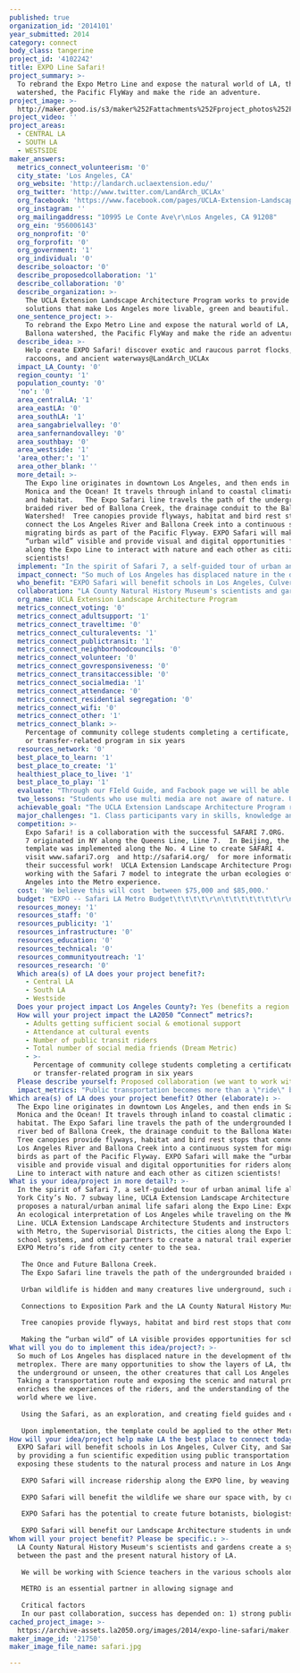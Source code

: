 ```yaml
---
published: true
organization_id: '2014101'
year_submitted: 2014
category: connect
body_class: tangerine
project_id: '4102242'
title: EXPO Line Safari!
project_summary: >-
  To rebrand the Expo Metro Line and expose the natural world of LA, the Ballona
  watershed, the Pacific FlyWay and make the ride an adventure.
project_image: >-
  http://maker.good.is/s3/maker%252Fattachments%252Fproject_photos%252Fimages%252F21750%252Fdisplay%252Fsafari.jpg=c570x385
project_video: ''
project_areas:
  - CENTRAL LA
  - SOUTH LA
  - WESTSIDE
maker_answers:
  metrics_connect_volunteerism: '0'
  city_state: 'Los Angeles, CA'
  org_website: 'http://landarch.uclaextension.edu/'
  org_twitter: 'http://www.twitter.com/LandArch_UCLAx'
  org_facebook: 'https://www.facebook.com/pages/UCLA-Extension-Landscape-Architecture-Program'
  org_instagram: ''
  org_mailingaddress: "10995 Le Conte Ave\r\nLos Angeles, CA 91208"
  org_ein: '956006143'
  org_nonprofit: '0'
  org_forprofit: '0'
  org_government: '1'
  org_individual: '0'
  describe_soloactor: '0'
  describe_proposedcollaboration: '1'
  describe_collaboration: '0'
  describe_organization: >-
    The UCLA Extension Landscape Architecture Program works to provide design
    solutions that make Los Angeles more livable, green and beautiful.
  one_sentence_project: >-
    To rebrand the Expo Metro Line and expose the natural world of LA, the
    Ballona watershed, the Pacific FlyWay and make the ride an adventure.
  describe_idea: >-
    Help create EXPO Safari! discover exotic and raucous parrot flocks, masked
    raccoons, and ancient waterways@LandArch_UCLAx
  impact_LA_County: '0'
  region_county: '1'
  population_county: '0'
  'no': '0'
  area_centralLA: '1'
  area_eastLA: '0'
  area_southLA: '1'
  area_sangabrielvalley: '0'
  area_sanfernandovalley: '0'
  area_southbay: '0'
  area_westside: '1'
  'area_other:': '1'
  area_other_blank: ''
  more_detail: >-
    The Expo line originates in downtown Los Angeles, and then ends in Santa
    Monica and the Ocean! It travels through inland to coastal climatic zones,
    and habitat.   The Expo Safari line travels the path of the undergrounded
    braided river bed of Ballona Creek, the drainage conduit to the Ballona
    Watershed!  Tree canopies provide flyways, habitat and bird rest stops that
    connect the Los Angeles River and Ballona Creek into a continuous system for
    migrating birds as part of the Pacific Flyway. EXPO Safari will make the
    “urban wild” visible and provide visual and digital opportunities for riders
    along the Expo Line to interact with nature and each other as citizen
    scientists!
  implement: "In the spirit of Safari 7, a self-guided tour of urban animal life along New York City’s No. 7 subway line, UCLA Extension Landscape Architecture Program proposes a natural/urban animal life safari along the Expo Line: Expo Safari! An ecological interpretation of Los Angeles while traveling on the Metro Expo Line.  UCLA Extension Landscape Architecture Students and instructors will work with Metro, the  Supervisorial Districts, the cities along the Expo line, the school systems, and other partners to create a natural trail experience of the EXPO Metro’s ride from city center to the sea.\r\n\r\nThe Once and Future Ballona Creek.\r\nThe Expo Safari line travels the path of the undergrounded braided river bed of Ballona Creek, the drainage conduit to the Ballona Watershed!  The Safari will explain the watershed, its importance, the history of urban development and the resulting filling and reduction of the Ballona Creek and its continuing importance and vibrancy, providing habitat and food for migratory birds. \r\n\r\nUrban wildlife is hidden and many creatures live underground, such as possums, rats, raccoons, moles, and snakes.  Subways and pipelines provide habitat for much of this subterranean wildlife.\r\n\r\nConnections to Exposition Park and the LA County Natural History Museum provide opportunities to explore the natural past of California, and the new Botanical Gardens have wonderful displays of California’s native plants, and ecosystems.\r\n\r\nTree canopies provide flyways, habitat and bird rest stops that connect the LAs River and Ballona Creek into a continuous system for migrating birds. Above ground are shorebirds, waterfowl, songbirds and raptors that feed, rest and winter in Southern California. Ducks, hawks, redwing blackbirds, as well as Canada geese, seagulls and snowy plovers are among the many species of birds that can be seen along Expo Safari as it passes through a portion of the Pacific Flyway.\r\n\r\nMaking the “urban wild” of LA visible provides opportunities for schools along the Metro Line to interact with nature. To encourage schools and students to participate, “Field Guides” will be developed and an “Expo Safari! Field Guide Book” (mobile app to be developed), containing information and images of the animals and habitat that are along the route and sections for the recording of animals seen and experienced.  The field guides will be uploaded to a Facebook page : “Field Work: Expo Safari!”, that will showcase citizen scientists discoveries."
  impact_connect: "So much of Los Angeles has displaced nature in the development of the metroplex.  There are many opportunities to show the layers of LA, the past, the underground or unseen, the other creatures that call Los Angeles home. Taking a transportation route and exposing the scenic and natural processes enriches the experiences of the riders, and the understanding of the natural world where we live. \r\n\r\nUsing the Safari, as an exploration, and creating field guides and citizen scientists who record nature and become aware of these interconnections is just one of the possibilities for the Expo Line “Safari”.  This UCLA Extension Landscape Architecture program will work with students, naturalists, artists and metro riders to create an extraordinary experience of nature along the Los Angeles Metro Expo Line.\r\n\r\nUpon implementation, the template could be applied to the other Metro lines: Gold (the Cornfields and LA River), Blue (Augustus F. Hawkins Park and LA Port), etc., creating a network of nature and transportation opportunities.\r\n"
  who_benefit: "EXPO Safari will benefit schools in Los Angeles, Culver City, and Santa Monica by providing a fun scientific expedition using public transportation and exposing these students to the natural process and nature in Los Angeles.\r\n\r\nEXPO Safari will increase ridership along the EXPO line, by weaving the Natural History Museum, Gardens, Ballona Creek, into the Safari experience and engaging riders to explore areas along the route.\r\n\r\nEXPO Safari will benefit the wildlife we share our space with, by creating an understanding of tree canopies, bird migration, the value of wildlife in our city.\r\n\r\nEXPO Safari has the potential to create future botanists, biologists, zoologists, park rangers, hikers and a citizenry that is excited to explore outside the confines of a train, to see more of the world, to learn more and to experience nature.\r\n\r\nEXPO Safari will benefit our Landscape Architecture students in understanding that design is a collaborative process.\r\n"
  collaboration: "LA County Natural History Museum's scientists and gardens create a synergy between the past and the present natural history of LA.\r\n\r\nWe will be working with Science teachers in the various schools along the route. Working together to create a curriculum that is vibrant with urban wildlife. Our Landscape Architecture program has worked with various schools in Los Angeles County on service projects and learning curriculum.\r\n\r\nMETRO is an essential partner in allowing signage and \r\n\r\nCritical factors\r\nIn our past collaboration, success has depended on: 1) strong  public outreach – on the ground level at the schools as well as at agencies; 2) clear understanding of timeline and abilities of students;  3) the ability to share our strengths and leverage partnerships and resources for students and our work.\r\n\r\n"
  org_name: UCLA Extension Landscape Architecture Program
  metrics_connect_voting: '0'
  metrics_connect_adultsupport: '1'
  metrics_connect_traveltime: '0'
  metrics_connect_culturalevents: '1'
  metrics_connect_publictransit: '1'
  metrics_connect_neighborhoodcouncils: '0'
  metrics_connect_volunteer: '0'
  metrics_connect_govresponsiveness: '0'
  metrics_connect_transitaccessible: '0'
  metrics_connect_socialmedia: '1'
  metrics_connect_attendance: '0'
  metrics_connect_residential segregation: '0'
  metrics_connect_wifi: '0'
  metrics_connect_other: '1'
  metrics_connect_blank: >-
    Percentage of community college students completing a certificate, degree,
    or transfer-related program in six years
  resources_network: '0'
  best_place_to_learn: '1'
  best_place_to_create: '1'
  healthiest_place_to_live: '1'
  best_place_to_play: '1'
  evaluate: "Through our FIeld Guide, and Facbook page we will be able to track individual activity an reach.\r\n\r\nWe will provide evaluations for digital app and feedback so that we can monitor the free downloads and implement suggestions or improvements.\r\n\r\nThrough the school downloads, we will follow up at the end of the school year to gather information on the success and suggestions on improvements and other features."
  two_lessons: "Students who use multi media are not aware of nature. Using digital media we will create a digital program to engage our digital students in the nature of Los Angeles.\r\n\r\nMuch of the natural beauty of LA is undiscovered. Providing views and stories into other layers of LA through a mobile application and interpretive graphics at the Metro stations and on trains, and digital venues will create a better understanding and awareness of nature. \r\n\r\nThis model of success is fully documented in SAFARI 7, which was implemented in New York on the Queens Line #7. We are basing our templates on this successful model of education on transit through mobile apps and graphic displays."
  achievable_goal: "The UCLA Extension Landscape Architecture Program recently completed the Green Alleys Project with Jefferson High School students, and have worked with the County of Los Angeles Department of Parks and Recreation on their regional park master plan. We recently completed working with the City of LA Bureau of Sanitation on applying and creating low impact development solutions along the Tujunga Wash, to reduce TMDL’s at tributaries to reduce the cumulative pollutants at confluences. All these projects were done within the timeframe of a quarter class.\r\n\r\nOur independent study class will cover three quarters and include our landscape architecture, design graphics, and interior design students working with LAUSD students, teachers and scientists. \r\n\r\nMetro grants are available to incorporate arts and sciences and we are in the process of applying as a match.\r\n\r\nThe UCLA Extension Landscape Architecture Program has met all deliverables and timelines within the last 4 years of service project classes."
  major_challenges: "1. Class participants vary in skills, knowledge and learning levels. We will provide outside assistance in areas where we have the need. This also provide more learning opportunities to our students and to LAUSD students and the community.\r\n\r\n2. Funding. We have been seeking funding for this endeavor over this year, but the EXPO Safari covers a broad area and LA2050 actually encourages the broad reach of this service project, thus providing funds for a regional nature experience."
  competition: >-
    Expo Safari! is a collaboration with the successful SAFARI 7.ORG.    SAFARI
    7 originated in NY along the Queens Line, Line 7.  In Beijing, the SAFARI
    template was implemented along the No. 4 Line to create SAFARI 4.  Please
    visit www.safari7.org  and http://safari4.org/  for more information on
    their successful work!  UCLA Extension Landscape Architecture Program is
    working with the Safari 7 model to integrate the urban ecologies of Los
    Angeles into the Metro experience.
  cost: 'We believe this will cost  between $75,000 and $85,000.'
  budget: "EXPO -- Safari LA Metro Budget\t\t\t\t\r\n\t\t\t\t\t\t\t\r\nProposed Class Budget and Funding\t\t\t\t\r\n\t\t\t\t\t\t\tTotal \r\n2 Instructors (one quarter)\t\t\t2\t$8,000 \t$16,000 \r\n1 Guest lecturer (Janette Kim, travel and fee)\t1\t$5,000 \t$5,000 \r\n4 Outreach sessions (2 community meetings, 2 LAUSD)\t4\t$4,000 \t$16,000 \r\n1 Graphic Artist (proposed: Ed Lum)\t\t\t\t1\t$5,0 00 \t$5,000 \r\nDigital App \t\t\t\t\t\t$10,000 \t$10,000 \r\nMaterials \t\t\t\t\t\t$10,000 \t$10,000 \r\n\t\t\t\t\t\t\t$62,000 \r\nAdministrative Services\t\t\t\t\t\t$18,600 \r\n\tTotal\t\t\t\t\t\t$80,600 \r\n"
  resources_money: '1'
  resources_staff: '0'
  resources_publicity: '1'
  resources_infrastructure: '0'
  resources_education: '0'
  resources_technical: '0'
  resources_communityoutreach: '1'
  resources_research: '0'
  Which area(s) of LA does your project benefit?:
    - Central LA
    - South LA
    - Westside
  Does your project impact Los Angeles County?: Yes (benefits a region of LA County)
  How will your project impact the LA2050 “Connect” metrics?:
    - Adults getting sufficient social & emotional support
    - Attendance at cultural events
    - Number of public transit riders
    - Total number of social media friends (Dream Metric)
    - >-
      Percentage of community college students completing a certificate, degree,
      or transfer-related program in six years
  Please describe yourself: Proposed collaboration (we want to work with partners!)
  impact_metrics: "Public transportation becomes more than a \"ride\" by becoming an \"adventure\". The EXPO Safari is a cultural event, and will celebrate migration of birds, seasons of the year, and create a Facebook page that connects Angelenos to nature and each other.\r\n\r\nStudents in UCLA Extension Program receive a certificate that meets the education requirement to sit for licensure in the state of California."
Which area(s) of LA does your project benefit? Other (elaborate): >-
  The Expo line originates in downtown Los Angeles, and then ends in Santa
  Monica and the Ocean! It travels through inland to coastal climatic zones, and
  habitat. The Expo Safari line travels the path of the undergrounded braided
  river bed of Ballona Creek, the drainage conduit to the Ballona Watershed!
  Tree canopies provide flyways, habitat and bird rest stops that connect the
  Los Angeles River and Ballona Creek into a continuous system for migrating
  birds as part of the Pacific Flyway. EXPO Safari will make the “urban wild”
  visible and provide visual and digital opportunities for riders along the Expo
  Line to interact with nature and each other as citizen scientists!
What is your idea/project in more detail?: >-
  In the spirit of Safari 7, a self-guided tour of urban animal life along New
  York City’s No. 7 subway line, UCLA Extension Landscape Architecture Program
  proposes a natural/urban animal life safari along the Expo Line: Expo Safari!
  An ecological interpretation of Los Angeles while traveling on the Metro Expo
  Line. UCLA Extension Landscape Architecture Students and instructors will work
  with Metro, the Supervisorial Districts, the cities along the Expo line, the
  school systems, and other partners to create a natural trail experience of the
  EXPO Metro’s ride from city center to the sea.
   
   The Once and Future Ballona Creek.
   The Expo Safari line travels the path of the undergrounded braided river bed of Ballona Creek, the drainage conduit to the Ballona Watershed! The Safari will explain the watershed, its importance, the history of urban development and the resulting filling and reduction of the Ballona Creek and its continuing importance and vibrancy, providing habitat and food for migratory birds. 
   
   Urban wildlife is hidden and many creatures live underground, such as possums, rats, raccoons, moles, and snakes. Subways and pipelines provide habitat for much of this subterranean wildlife.
   
   Connections to Exposition Park and the LA County Natural History Museum provide opportunities to explore the natural past of California, and the new Botanical Gardens have wonderful displays of California’s native plants, and ecosystems.
   
   Tree canopies provide flyways, habitat and bird rest stops that connect the LAs River and Ballona Creek into a continuous system for migrating birds. Above ground are shorebirds, waterfowl, songbirds and raptors that feed, rest and winter in Southern California. Ducks, hawks, redwing blackbirds, as well as Canada geese, seagulls and snowy plovers are among the many species of birds that can be seen along Expo Safari as it passes through a portion of the Pacific Flyway.
   
   Making the “urban wild” of LA visible provides opportunities for schools along the Metro Line to interact with nature. To encourage schools and students to participate, “Field Guides” will be developed and an “Expo Safari! Field Guide Book” (mobile app to be developed), containing information and images of the animals and habitat that are along the route and sections for the recording of animals seen and experienced. The field guides will be uploaded to a Facebook page : “Field Work: Expo Safari!”, that will showcase citizen scientists discoveries.
What will you do to implement this idea/project?: >-
  So much of Los Angeles has displaced nature in the development of the
  metroplex. There are many opportunities to show the layers of LA, the past,
  the underground or unseen, the other creatures that call Los Angeles home.
  Taking a transportation route and exposing the scenic and natural processes
  enriches the experiences of the riders, and the understanding of the natural
  world where we live. 
   
   Using the Safari, as an exploration, and creating field guides and citizen scientists who record nature and become aware of these interconnections is just one of the possibilities for the Expo Line “Safari”. This UCLA Extension Landscape Architecture program will work with students, naturalists, artists and metro riders to create an extraordinary experience of nature along the Los Angeles Metro Expo Line.
   
   Upon implementation, the template could be applied to the other Metro lines: Gold (the Cornfields and LA River), Blue (Augustus F. Hawkins Park and LA Port), etc., creating a network of nature and transportation opportunities.
How will your idea/project help make LA the best place to connect today? In LA2050?: >-
  EXPO Safari will benefit schools in Los Angeles, Culver City, and Santa Monica
  by providing a fun scientific expedition using public transportation and
  exposing these students to the natural process and nature in Los Angeles.
   
   EXPO Safari will increase ridership along the EXPO line, by weaving the Natural History Museum, Gardens, Ballona Creek, into the Safari experience and engaging riders to explore areas along the route.
   
   EXPO Safari will benefit the wildlife we share our space with, by creating an understanding of tree canopies, bird migration, the value of wildlife in our city.
   
   EXPO Safari has the potential to create future botanists, biologists, zoologists, park rangers, hikers and a citizenry that is excited to explore outside the confines of a train, to see more of the world, to learn more and to experience nature.
   
   EXPO Safari will benefit our Landscape Architecture students in understanding that design is a collaborative process.
Whom will your project benefit? Please be specific.: >-
  LA County Natural History Museum's scientists and gardens create a synergy
  between the past and the present natural history of LA.
   
   We will be working with Science teachers in the various schools along the route. Working together to create a curriculum that is vibrant with urban wildlife. Our Landscape Architecture program has worked with various schools in Los Angeles County on service projects and learning curriculum.
   
   METRO is an essential partner in allowing signage and 
   
   Critical factors
   In our past collaboration, success has depended on: 1) strong public outreach – on the ground level at the schools as well as at agencies; 2) clear understanding of timeline and abilities of students; 3) the ability to share our strengths and leverage partnerships and resources for students and our work.
cached_project_image: >-
  https://archive-assets.la2050.org/images/2014/expo-line-safari/maker.good.is/s3/maker%252Fattachments%252Fproject_photos%252Fimages%252F21750%252Fdisplay%252Fsafari.jpg=c570x385.jpg
maker_image_id: '21750'
maker_image_file_name: safari.jpg

---
```

